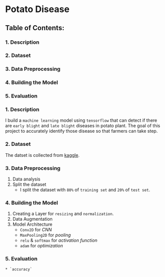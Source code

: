 # Potato Disease

## Table of Contents:
### 1. Description
### 2. Dataset
### 3. Data Preprocessing 
### 4. Building the Model
### 5. Evaluation

### 1. Description
I build a `machine learning` model using `tensorflow` that can detect if there are `early blight` and `late blight` diseases in potato plant. 
The goal of this project to accurately identify those disease so that farmers can take step.

### 2. Dataset
The datset is collected from [kaggle](https://www.kaggle.com/datasets/arjuntejaswi/plant-village).

### 3. Data Preprocessing 
1. Data analysis
2. Split the dataset
      * I split the dataset with `80%` of `training set` and `20%` of `test set`.

### 4. Building the Model
1. Creating a Layer for `resizing` and `normalization`.
2. Data Augmentation
3. Model Architecture
    * `Conv2D` for *CNN* 
    * `MaxPooling2D` for *pooling*
    * `relu` & `softmax` for *activation function*
    * `adam` for *optimization* 
### 5. Evaluation
    * `accuracy`






